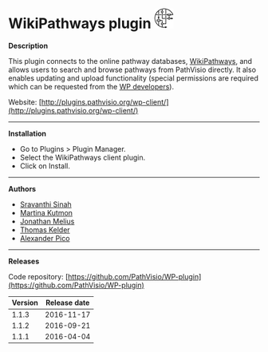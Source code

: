 # WikiPathways plugin ![](/images/wikipathways.png)

**Description**

This plugin connects to the online pathway databases, [WikiPathways](https://www.wikipathways.org), and allows users to search and browse pathways from PathVisio directly. It also enables updating and upload functionality (special permissions are required which can be requested from the [WP developers](https://www.wikipathways.org/index.php/Contact_Us)).

Website: [http://plugins.pathvisio.org/wp-client/](http://plugins.pathvisio.org/wp-client/)

----

**Installation** 
* Go to Plugins > Plugin Manager. 
* Select the WikiPathways client plugin.
* Click on Install.

----

**Authors**
* [Sravanthi Sinah](https://github.com/SravanthiSinha)
* [Martina Kutmon](https://github.com/mkutmon)
* [Jonathan Melius](https://github.com/JonathanMELIUS)
* [Thomas Kelder](https://github.com/thomaskelder)
* [Alexander Pico](https://github.com/AlexanderPico)

---- 

**Releases**

Code repository: [https://github.com/PathVisio/WP-plugin](https://github.com/PathVisio/WP-plugin)

| Version | Release date |
| ------- |:------------:| 
| 1.1.3 | 2016-11-17 | 
| 1.1.2 | 2016-09-21 |  
| 1.1.1 | 2016-04-04 |  

